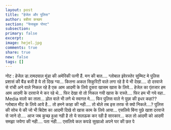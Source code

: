 ```yaml
---
layout: post
title: "हेजेल और पुलिस"
author: बबीता कच्छप
section: "फेसबुक पोस्ट"
subsection:
primary: false
excerpt:
image: hejel.jpg
comments: true
share: true
new: false
tags: []
---
```


नोट : हेजेल डा.रामदयाल मुंडा की अमेरिकी पत्नी हैं.
मन की बात.... ग्लोबाल इंवेरस्तेर सुम्मिट मे पुलिस प्रशासं की बैंड बजी है ये तो दिख ग्या... कितना अकल सिकुरिटी वाले लगा रहे है ये भी देखा.... दो दरवाजे से रांची अने वाले निकल रहे है एक आम आदमी के लिये दुसरा खासम खास के लिये... हेजेल का एंतजार हम आम आदमी के दरवाजे मे कर रहे थे... फिर देखा वो तो निकल गयी खास के रास्ते.... फिर हम भी गये वहा.. Media वालो का ताता... ढ़ोल वाले भी लगे थे स्वागत मे.... फिर पुलिस वाले ने पुछा की इधर कहा?? ग्लोबाल मीट के लिये आये है... तो हमने काहा की नही.... तो बोले तब इस तरफ से क्यो निकले....? पुलिस की सोच ये की जो भी बिदेश का आदमी दिखे वो खास काम के लिये आया... एसलिये बिंना पुछे खाश दरवाजे से जाने दो.... आज जब कुच्छ हुआ नही है तो ये सलऊक कर रही है सारकार... कल तो आदमी को आदमी समझा जयेगा की नही.... पता नही.... एसलिये कल कपडे सुखाओ अपने घर की छत पे